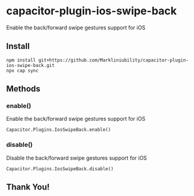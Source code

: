 # capacitor-plugin-ios-swipe-back

Enable the back/forward swipe gestures support for iOS

## Install

```
npm install git+https://github.com/Markliniubility/capacitor-plugin-ios-swipe-back.git
npx cap sync
```

## Methods

### enable()

Enable the back/forward swipe gestures support for iOS

```
Capacitor.Plugins.IosSwipeBack.enable()
```

### disable()

Disable the back/forward swipe gestures support for iOS

```
Capacitor.Plugins.IosSwipeBack.disable()
```

## Thank You!